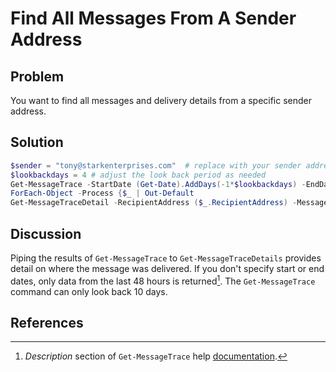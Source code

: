 # Find All Messages From A Sender Address

## Problem

You want to find all messages and delivery details from a specific sender address.

## Solution

```powershell
$sender = "tony@starkenterprises.com"  # replace with your sender address
$lookbackdays = 4 # adjust the look back period as needed
Get-MessageTrace -StartDate (Get-Date).AddDays(-1*$lookbackdays) -EndDate (Get-Date) -SenderAddress $sender |
ForEach-Object -Process {$_ | Out-Default
Get-MessageTraceDetail -RecipientAddress ($_.RecipientAddress) -MessageTraceId ($_.MessageTraceID)}
```

## Discussion

Piping the results of `Get-MessageTrace` to `Get-MessageTraceDetails` provides detail on where the message was delivered.
If you don't specify start or end dates, only data from the last 48 hours is returned[^1].
The `Get-MessageTrace` command can only look back 10 days.

## References

[^1]: _Description_ section of `Get-MessageTrace` help [documentation](https://docs.microsoft.com/en-us/powershell/module/exchange/get-messagetrace?view=exchange-ps#description).
